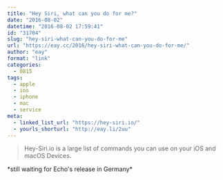 ```yaml
---
title: "Hey Siri, what can you do for me?"
date: "2016-08-02"
datetime: "2016-08-02 17:59:41"
id: "31704"
slug: "hey-siri-what-can-you-do-for-me"
url: "https://eay.cc/2016/hey-siri-what-can-you-do-for-me/"
author: "eay"
format: "link"
categories:
  - 0815
tags:
  - apple
  - ios
  - iphone
  - mac
  - service
meta:
  - linked_list_url: "https://hey-siri.io/"
  - yourls_shorturl: "http://eay.li/2uu"
---
```


> Hey-Siri.io is a large list of commands you can use on your iOS and macOS Devices.

\*still waiting for Echo's release in Germany\*
